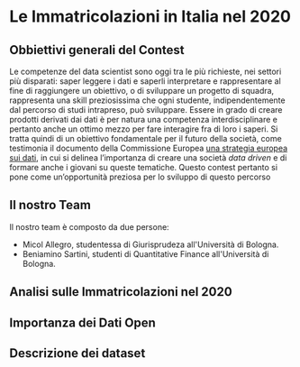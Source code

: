# Le Immatricolazioni in Italia nel 2020

## Obbiettivi generali del Contest  

Le competenze del data scientist sono oggi tra le più richieste, nei settori più disparati: saper leggere i dati e saperli interpretare e rappresentare al fine di raggiungere un obiettivo, o di sviluppare un progetto di squadra, rappresenta una skill preziosissima che ogni studente, indipendentemente dal percorso di studi intrapreso, può sviluppare.
Essere in grado di creare prodotti derivati dai dati è per natura una competenza interdisciplinare e pertanto anche un ottimo mezzo per fare interagire fra di loro i saperi.
Si tratta quindi di un obiettivo fondamentale per il futuro della società, come testimonia il documento della Commissione Europea [una strategia europea sui dati](https://eur-lex.europa.eu/legal-content/IT/TXT/HTML/?uri=CELEX:52020DC0066&from=IT), in cui si delinea l’importanza di creare una società *data driven* e di formare anche i giovani su queste tematiche.
Questo contest pertanto si pone come un’opportunità preziosa per lo sviluppo di questo percorso


## Il nostro Team 

Il nostro team è composto da due persone:

- Micol Allegro, studentessa di Giurisprudeza all'Università di Bologna.
- Beniamino Sartini, studenti di Quantitative Finance all'Università di Bologna.


## Analisi sulle Immatricolazioni nel 2020 


## Importanza dei Dati Open 


## Descrizione dei dataset 


